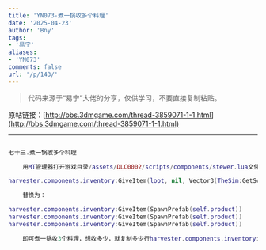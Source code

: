 ```yaml
---
title: 'YN073-煮一锅收多个料理'
date: '2025-04-23'
author: 'Bny'
tags:
- '易宁'
aliases:
- 'YN073'
comments: false
url: '/p/143/'
---
```


> 代码来源于“易宁”大佬的分享，仅供学习，不要直接复制粘贴。

原帖链接：[http://bbs.3dmgame.com/thread-3859071-1-1.html](http://bbs.3dmgame.com/thread-3859071-1-1.html)

---

```lua  

七十三.煮一锅收多个料理

	用MT管理器打开游戏目录/assets/DLC0002/scripts/components/stewer.lua文件，将以下内容：

harvester.components.inventory:GiveItem(loot, nil, Vector3(TheSim:GetScreenPos(self.inst.Transform:GetWorldPosition())))

	替换为：

harvester.components.inventory:GiveItem(SpawnPrefab(self.product))
harvester.components.inventory:GiveItem(SpawnPrefab(self.product))
harvester.components.inventory:GiveItem(SpawnPrefab(self.product))

	即可煮一锅收3个料理，想收多少，就复制多少行harvester.components.inventory:GiveItem(SpawnPrefab(self.product))即可

```  

